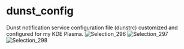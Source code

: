 # dunst_config
Dunst notification service configuration file (dunstrc) customized and configured for my KDE Plasma.
![Selection_296](https://user-images.githubusercontent.com/28835494/171094313-7e1acb6a-8e22-42f4-90f3-86f0680173c1.png)
![Selection_297](https://user-images.githubusercontent.com/28835494/171095341-90bfe990-1fe4-48c4-b333-96270c34f18b.png)
![Selection_298](https://user-images.githubusercontent.com/28835494/171095352-f3b9a6a3-03d6-42aa-89d4-9c3fee3cc8e6.png)
